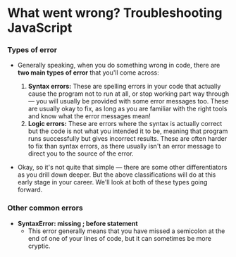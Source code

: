 # What went wrong? Troubleshooting JavaScript

### Types of error

- Generally speaking, when you do something wrong in code, there are **two main types of error** that you'll come across:

  1. **Syntax errors:** These are spelling errors in your code that actually cause the program not to run at all, or stop working part way through — you will usually be provided with some error messages too. These are usually okay to fix, as long as you are familiar with the right tools and know what the error messages mean!
  2. **Logic errors:** These are errors where the syntax is actually correct but the code is not what you intended it to be, meaning that program runs successfully but gives incorrect results. These are often harder to fix than syntax errors, as there usually isn't an error message to direct you to the source of the error.

- Okay, so it's not quite that simple — there are some other differentiators as you drill down deeper. But the above classifications will do at this early stage in your career. We'll look at both of these types going forward.

### Other common errors

- **SyntaxError: missing ; before statement**
  - This error generally means that you have missed a semicolon at the end of one of your lines of code, but it can sometimes be more cryptic.
